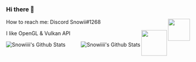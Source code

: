### Hi there 👋

<img width=60 align="right" src="https://toppng.com/public/uploads/thumbnail/jpg-library-on-a-call-facebook-symbols-emoticons-pinterest-emoji-talking-on-phone-11562972062hi5i79jzy6.png"/>

<p align="left" >How to reach me: Discord Snowii#1268</p>

<img width=70  align="right" src="https://i.pinimg.com/originals/cb/3e/01/cb3e014d6122af3b43933bb571859ae7.png"/>

<p align="left" >I like OpenGL & Vulkan API </p>


<img align="left" alt="Snowiiii's Github Stats" src="https://github-readme-stats.vercel.app/api/top-langs/?username=Snowiiii&show_icons=true&hide_border=true&theme=radical" />
<img align="right" alt="Snowiiii's Github Stats" src="https://github-readme-stats.vercel.app/api?username=Snowiiii&show_icons=true&hide_border=true&theme=radical" />
